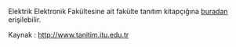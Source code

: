 Elektrik Elektronik Fakültesine ait fakülte tanıtım kitapçığına [buradan](http://www.tanitim.itu.edu.tr/docs/librariesprovider230/brosurler/elektrik.pdf) erişilebilir.

Kaynak : http://www.tanitim.itu.edu.tr
